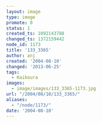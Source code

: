 ```yaml
---
layout: image
type: image
promote: 0
status: 1
created_ts: 1092143788
changed_ts: 1372159442
node_id: 1173
title: '133_3365'
author: anj
created: '2004-08-10'
changed: '2013-06-25'
tags:
  - Kaikoura
images:
  - image/images/133_3365-1173.jpg
url: "/2004/08/10/133_3365/"
aliases:
  - "/node/1173/"
date: '2004-08-10'
---
```


